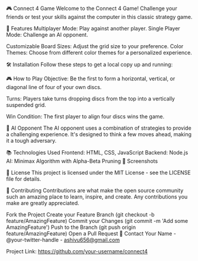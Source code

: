 🎮 Connect 4 Game
Welcome to the Connect 4 Game!
Challenge your friends or test your skills against the computer in this classic strategy game.



🚀 Features
Multiplayer Mode: Play against another player.
Single Player Mode: Challenge an AI opponent.

Customizable Board Sizes: Adjust the grid size to your preference.
Color Themes: Choose from different color themes for a personalized experience.

🛠️ Installation
Follow these steps to get a local copy up and running:





🎮 How to Play
Objective: Be the first to form a horizontal, vertical, or diagonal line of four of your own discs.

Turns: Players take turns dropping discs from the top into a vertically suspended grid.

Win Condition: The first player to align four discs wins the game.


🤖 AI Opponent
The AI opponent uses a combination of strategies to provide a challenging experience. It's designed to think a few moves ahead, making it a tough adversary.

📚 Technologies Used
Frontend: HTML, CSS, JavaScript
Backend: Node.js
AI: Minimax Algorithm with Alpha-Beta Pruning
📸 Screenshots


📝 License
This project is licensed under the MIT License - see the LICENSE file for details.


🌟 Contributing
Contributions are what make the open source community such an amazing place to learn, inspire, and create. Any contributions you make are greatly appreciated.


Fork the Project
Create your Feature Branch (git checkout -b feature/AmazingFeature)
Commit your Changes (git commit -m 'Add some AmazingFeature')
Push to the Branch (git push origin feature/AmazingFeature)
Open a Pull Request
💬 Contact
Your Name - @your-twitter-handle - ashivu656@gmail.com

Project Link: [https://github.com/your-username/connect4
](https://github.com/shivu656/Connect-_Four_Game-)
